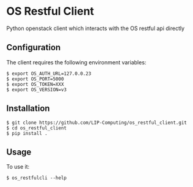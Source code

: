 # OS Restful Client

Python openstack client which interacts with the OS restful api directly


## Configuration
The client requires the following environment variables:
    
    $ export OS_AUTH_URL=127.0.0.23
    $ export OS_PORT=5000
    $ export OS_TOKEN=XXX
    $ export OS_VERSION=v3

## Installation
    $ git clone https://github.com/LIP-Computing/os_restful_client.git
    $ cd os_restful_client
    $ pip install .


## Usage


To use it:

    $ os_restfulcli --help

